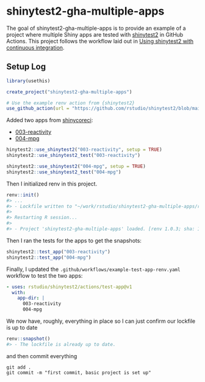 
# shinytest2-gha-multiple-apps

<!-- badges: start -->
<!-- badges: end -->

The goal of shinytest2-gha-multiple-apps is to provide an example of a project where multiple Shiny apps are tested with [shinytest2](https://rstudio.github.io/shinytest2/) in GitHub Actions.
This project follows the workflow laid out in [Using shinytest2 with continuous integration](https://rstudio.github.io/shinytest2/articles/use-ci.html#a-repository-with-multiple-applications).


## Setup Log

```r
library(usethis)

create_project("shinytest2-gha-multiple-apps")

# Use the example renv action from {shinytest2}
use_github_action(url = "https://github.com/rstudio/shinytest2/blob/main/actions/test-app/example-test-app-renv.yaml")
```

Added two apps from [shinycoreci](https://github.com/rstudio/shinycoreci):

* [003-reactivity](https://github.com/rstudio/shinycoreci/blob/main/inst/apps/003-reactivity/app.R)
* [004-mpg](https://github.com/rstudio/shinycoreci/blob/main/inst/apps/004-mpg/app.R)

```r
hinytest2::use_shinytest2("003-reactivity", setup = TRUE)
shinytest2::use_shinytest2_test("003-reactivity")

shinytest2::use_shinytest2("004-mpg", setup = TRUE)
shinytest2::use_shinytest2_test("004-mpg")
```

Then I initialized renv in this project.

```r
renv::init()
#> ...
#> - Lockfile written to "~/work/rstudio/shinytest2-gha-multiple-apps/renv.lock".
#> 
#> Restarting R session...
#> 
#> - Project 'shinytest2-gha-multiple-apps' loaded. [renv 1.0.3; sha: 1.0.3]
```

Then I ran the tests for the apps to get the snapshots:

```r
shinytest2::test_app("003-reactivity")
shinytest2::test_app("004-mpg")
```

Finally, I updated the `.github/workflows/example-test-app-renv.yaml` workflow to test the two apps:

```yaml
- uses: rstudio/shinytest2/actions/test-app@v1
  with:
    app-dir: |
      003-reactivity
      004-mpg
```

We now have, roughly, everything in place so I can just confirm our lockfile is up to date

```r
renv::snapshot()
#> - The lockfile is already up to date.
```

and then commit everything

```shell
git add .
git commit -m "first commit, basic project is set up"
```
